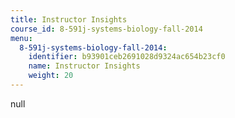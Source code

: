 ```yaml
---
title: Instructor Insights
course_id: 8-591j-systems-biology-fall-2014
menu:
  8-591j-systems-biology-fall-2014:
    identifier: b93901ceb2691028d9324ac654b23cf0
    name: Instructor Insights
    weight: 20
---
```

null